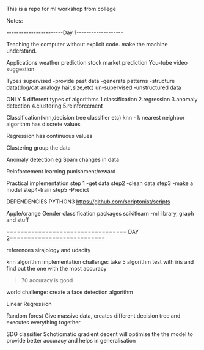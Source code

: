 This is a repo for ml workshop from college

Notes:


-----------------------Day 1-------------------

Teaching the computer without explicit code.
make the machine understand.

Applications
weather prediction
stock market prediction
You-tube video suggestion

Types
supervised
     -provide past data
     -generate patterns
     -structure data(dog/cat analogy hair,size,etc) 
un-supervised
    -unstructured data

ONLY 5 different types of algorithms
    1.classification
    2.regression
    3.anomaly detection
    4.clustering
    5.reinforcement

Classification(knn,decision tree classifier etc)
    knn - k nearest neighbor algorithm
    has discrete  values

Regression 
     has continuous values

Clustering
     group the data

Anomaly detection 
     eg Spam changes in data

Reinforcement learning
      punishment/reward 


Practical implementation
step 1 -get data
step2 -clean data
step3 -make a model
step4-train
step5 -Predict

DEPENDENCIES PYTHON3
https://github.com/scriptonist/scripts

Apple/orange
Gender classification
packages
scikitlearn -ml library, graph and stuff



================================== DAY 2===========================

references sirajology and udacity

knn algorithm implementation
challenge: take 5 algorithm test with iris and find out the one with the most accuracy

>70 accuracy is good

world challenge:
create a face detection algorithm

Linear Regression

Random forest
Give massive data, creates different decision tree and executes everything together

SDG classifier Schotiomatic gradient decent will optimise the the model to provide better accuracy and helps  in generalisation

